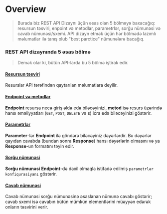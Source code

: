 # Overview

> Burada biz REST API Dizaynı üçün əsas olan 5 bölməyə baxacağıq: resursun təsviri, enpoint və metodlar, parametrlər, sorğu nümunəsi və cavab nümunəsi/sxemi. API dizayn etmək üçün hər bölmədə lazımlı məlumatlar ilə tanış olub "best parctice" nümunələrə bacağıq.

### REST API dizaynında 5 əsas bölmə

> Demək olar ki, bütün API-larda bu 5 bölmə iştirak edir.

#### [Resursun təsviri](../avtorizasiya-noevl-ri/step-1-resource-description-api-reference-tutorial.md)

Resurslar API tərəfindən qaytarılan məlumatlara deyilir.

#### [Endpoint və metodlar](broken-reference)

**Endpoint** resursa necə giriş əldə edə biləcəyinizi, **metod** isə resurs üzərində hansı əməliyyatları (`GET`, `POST`, `DELETE` və s) icra edə biləcəyinizi göstərir.

#### [Parametrlər](../api-dizayn/parametrl-r.md)

**Parameter**-lər **Endpoint** ilə göndərə biləcəyiniz dəyərlərdir. Bu dəyərlər qayıdan cavabda (bundan sonra **Response**) hansı dəyərlərin olmasını və ya **Response**-un formatını təyin edir.&#x20;

#### [Sorğu nümunəsi](../api-dizayn/sorgu-nuemun-si.md)

**Sorğu nümunəsi** **Endpoint**-də daxil olmaqla istifadə edilmiş `parametrlər konfiqurasiyanı` göstərir.&#x20;

#### [Cavab nümunəsi](step-5-response-example-and-schema-api-reference-tutorial.md)

Cavab nümunəsi sorğu nümunəsinə əsaslanan nümunə cavabı göstərir; cavab sxemi isə cavabın bütün mümkün elementlərini müəyyən edərək onların təsvirini verir.
